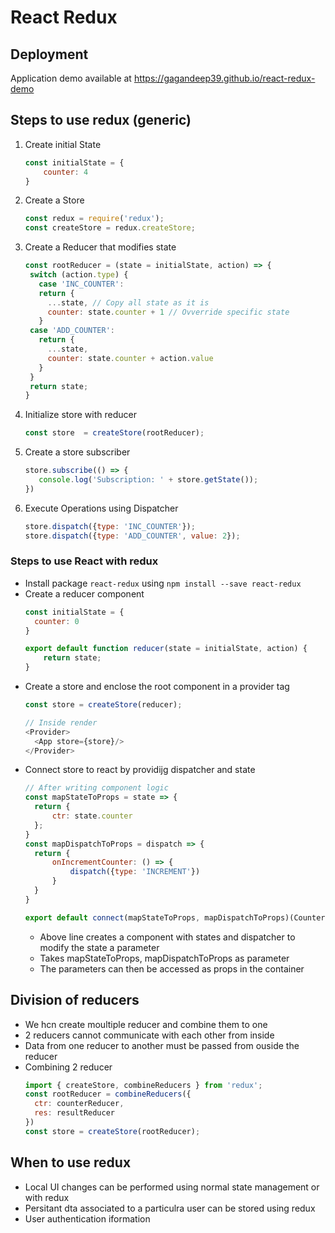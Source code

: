 # React Redux

## Deployment
Application demo available at https://gagandeep39.github.io/react-redux-demo

## Steps to use redux (generic)
1. Create initial State
   ```js
   const initialState = {
       counter: 4
   }
   ```
2. Create a Store
   ```js
   const redux = require('redux');
   const createStore = redux.createStore;
   ```
3. Create a Reducer that modifies state
   ```js
   const rootReducer = (state = initialState, action) => {
    switch (action.type) {
      case 'INC_COUNTER':
      return {
        ...state, // Copy all state as it is
        counter: state.counter + 1 // Ovverride specific state 
      }
    case 'ADD_COUNTER':
      return {
        ...state,
        counter: state.counter + action.value
      }
    }
    return state;
   }
   ```
3. Initialize store with reducer
   ```js
   const store  = createStore(rootReducer);
   ```
4. Create a store subscriber
   ```js
   store.subscribe(() => {
      console.log('Subscription: ' + store.getState());
   })
   ```
5. Execute Operations using Dispatcher
   ```js
   store.dispatch({type: 'INC_COUNTER'});
   store.dispatch({type: 'ADD_COUNTER', value: 2});
   ```

### Steps to use React with redux
- Install package `react-redux` using `npm install --save react-redux`
- Create a reducer component
  ```js
  const initialState = {
    counter: 0
  }

  export default function reducer(state = initialState, action) {
      return state;
  }
  ```
- Create a store and enclose the root component in a provider tag
  ```js
  const store = createStore(reducer);
  
  // Inside render
  <Provider>
    <App store={store}/>
  </Provider>
  ```
- Connect store to react by providijg  dispatcher and state
  ```js
  // After writing component logic
  const mapStateToProps = state => {
    return {
        ctr: state.counter
    };
  }
  const mapDispatchToProps = dispatch => {
    return {
        onIncrementCounter: () => {
            dispatch({type: 'INCREMENT'})
        }
    }
  }

  export default connect(mapStateToProps, mapDispatchToProps)(Counter);
  ```
  - Above line creates a component with states and dispatcher to modify the state a parameter
  - Takes mapStateToProps, mapDispatchToProps as parameter
  - The parameters can then be accessed as props in the container

## Division of reducers
- We hcn create moultiple reducer and combine them to one
- 2 reducers cannot communicate with each other from inside
- Data from one reducer to another must be passed from ouside the reducer
- Combining 2 reducer
  ```js
  import { createStore, combineReducers } from 'redux';
  const rootReducer = combineReducers({
    ctr: counterReducer,
    res: resultReducer
  })
  const store = createStore(rootReducer);
  ```

## When to use redux
- Local UI changes can be performed using normal state management or with redux
- Persitant dta associated to a particulra user can be stored using redux
- User authentication iformation
